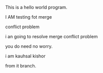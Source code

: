 This is a hello world program.

I AM testing fot merge

conflict problem

i an going to resolve merge conflict problem

you do need no worry.

i am kauhsal kishor

from it branch.
